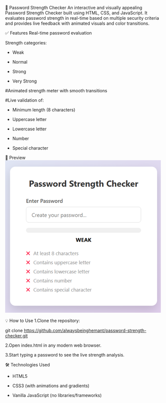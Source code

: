 
🔐 Password Strength Checker
An interactive and visually appealing Password Strength Checker built using HTML, CSS, and JavaScript. It evaluates password strength in real-time based on multiple security criteria and provides live feedback with animated visuals and color transitions.

✅ Features
Real-time password evaluation

Strength categories:

* Weak

* Normal

* Strong

* Very Strong

#Animated strength meter with smooth transitions

#Live validation of:

* Minimum length (8 characters)

* Uppercase letter

* Lowercase letter

* Number

* Special character

📸 Preview
![image alt](https://github.com/alwaysbeinghemant/password-checker-system/blob/73b2eceec355fc3c4df5ec6036c83a02b3b30349/Screenshot%202025-07-17%20201305.png)

💡 How to Use
1.Clone the repository:


git clone https://github.com/alwaysbeinghemant/password-strength-checker.git

2.Open index.html in any modern web browser.

3.Start typing a password to see the live strength analysis.

🛠 Technologies Used

* HTML5

* CSS3 (with animations and gradients)

* Vanilla JavaScript (no libraries/frameworks)



